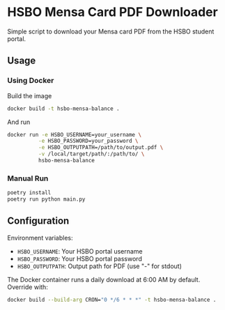 # HSBO Mensa Card PDF Downloader

Simple script to download your Mensa card PDF from the HSBO student portal.

## Usage

### Using Docker

Build the image

```bash
docker build -t hsbo-mensa-balance .
```

And run

```bash
docker run -e HSBO_USERNAME=your_username \
          -e HSBO_PASSWORD=your_password \
          -e HSBO_OUTPUTPATH=/path/to/output.pdf \
          -v /local/target/path/:/path/to/ \
          hsbo-mensa-balance
```

### Manual Run

```bash
poetry install
poetry run python main.py
```

## Configuration

Environment variables:

- `HSBO_USERNAME`: Your HSBO portal username
- `HSBO_PASSWORD`: Your HSBO portal password
- `HSBO_OUTPUTPATH`: Output path for PDF (use "-" for stdout)

The Docker container runs a daily download at 6:00 AM by default. Override with:

```bash
docker build --build-arg CRON="0 */6 * * *" -t hsbo-mensa-balance .
```
